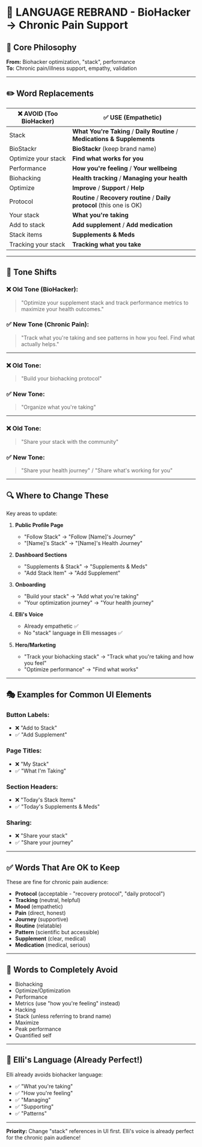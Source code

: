 # 🔄 LANGUAGE REBRAND - BioHacker → Chronic Pain Support

## 🎯 Core Philosophy

**From:** Biohacker optimization, "stack", performance  
**To:** Chronic pain/illness support, empathy, validation

---

## ✏️ Word Replacements

| ❌ AVOID (Too BioHacker) | ✅ USE (Empathetic) |
|-------------------------|---------------------|
| Stack | **What You're Taking** / **Daily Routine** / **Medications & Supplements** |
| BioStackr | **BioStackr** (keep brand name) |
| Optimize your stack | **Find what works for you** |
| Performance | **How you're feeling** / **Your wellbeing** |
| Biohacking | **Health tracking** / **Managing your health** |
| Optimize | **Improve** / **Support** / **Help** |
| Protocol | **Routine** / **Recovery routine** / **Daily protocol** (this one is OK) |
| Your stack | **What you're taking** |
| Add to stack | **Add supplement** / **Add medication** |
| Stack items | **Supplements & Meds** |
| Tracking your stack | **Tracking what you take** |

---

## 📝 Tone Shifts

### ❌ Old Tone (BioHacker):
> "Optimize your supplement stack and track performance metrics to maximize your health outcomes."

### ✅ New Tone (Chronic Pain):
> "Track what you're taking and see patterns in how you feel. Find what actually helps."

---

### ❌ Old Tone:
> "Build your biohacking protocol"

### ✅ New Tone:
> "Organize what you're taking"

---

### ❌ Old Tone:
> "Share your stack with the community"

### ✅ New Tone:
> "Share your health journey" / "Share what's working for you"

---

## 🔍 Where to Change These

Key areas to update:

1. **Public Profile Page**
   - "Follow Stack" → "Follow [Name]'s Journey"
   - "[Name]'s Stack" → "[Name]'s Health Journey"
   
2. **Dashboard Sections**
   - "Supplements & Stack" → "Supplements & Meds"
   - "Add Stack Item" → "Add Supplement"
   
3. **Onboarding**
   - "Build your stack" → "Add what you're taking"
   - "Your optimization journey" → "Your health journey"
   
4. **Elli's Voice**
   - Already empathetic ✅
   - No "stack" language in Elli messages ✅
   
5. **Hero/Marketing**
   - "Track your biohacking stack" → "Track what you're taking and how you feel"
   - "Optimize performance" → "Find what works"

---

## 🎭 Examples for Common UI Elements

### Button Labels:
- ❌ "Add to Stack"  
- ✅ "Add Supplement"

### Page Titles:
- ❌ "My Stack"  
- ✅ "What I'm Taking"

### Section Headers:
- ❌ "Today's Stack Items"  
- ✅ "Today's Supplements & Meds"

### Sharing:
- ❌ "Share your stack"  
- ✅ "Share your journey"

---

## ✅ Words That Are OK to Keep

These are fine for chronic pain audience:

- **Protocol** (acceptable - "recovery protocol", "daily protocol")
- **Tracking** (neutral, helpful)
- **Mood** (empathetic)
- **Pain** (direct, honest)
- **Journey** (supportive)
- **Routine** (relatable)
- **Pattern** (scientific but accessible)
- **Supplement** (clear, medical)
- **Medication** (medical, serious)

---

## 🚫 Words to Completely Avoid

- Biohacking
- Optimize/Optimization
- Performance
- Metrics (use "how you're feeling" instead)
- Hacking
- Stack (unless referring to brand name)
- Maximize
- Peak performance
- Quantified self

---

## 💙 Elli's Language (Already Perfect!)

Elli already avoids biohacker language:
- ✅ "What you're taking"
- ✅ "How you're feeling"
- ✅ "Managing"
- ✅ "Supporting"
- ✅ "Patterns"

---

**Priority:** Change "stack" references in UI first. Elli's voice is already perfect for the chronic pain audience!

